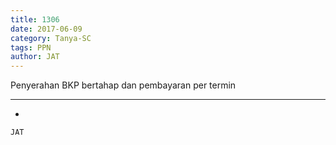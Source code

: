 ```yaml
---
title: 1306
date: 2017-06-09
category: Tanya-SC
tags: PPN
author: JAT
---
```


Penyerahan BKP bertahap dan pembayaran per termin

---

-

`JAT`
